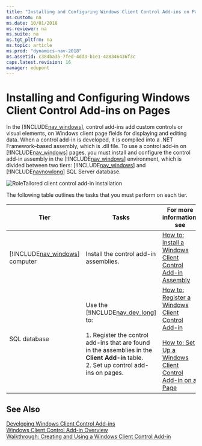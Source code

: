 ```yaml
---
title: "Installing and Configuring Windows Client Control Add-ins on Pages"
ms.custom: na
ms.date: 10/01/2018
ms.reviewer: na
ms.suite: na
ms.tgt_pltfrm: na
ms.topic: article
ms.prod: "dynamics-nav-2018"
ms.assetid: c384ba35-7fed-4dd3-b1e1-4a8346436f3c
caps.latest.revision: 16
manager: edupont
---
```

# Installing and Configuring Windows Client Control Add-ins on Pages
In the [!INCLUDE[nav_windows](includes/nav_windows_md.md)], control add-ins add custom controls or visual elements, on Windows client page fields for displaying and editing data. When a control add-in is developed, it is compiled into a .NET Framework–based assembly, which is .dll file. To use a control add-in on [!INCLUDE[nav_windows](includes/nav_windows_md.md)] pages, you must install and configure the control add-in assembly in the [!INCLUDE[nav_windows](includes/nav_windows_md.md)] environment, which is divided between two tiers: [!INCLUDE[nav_windows](includes/nav_windows_md.md)] and [!INCLUDE[navnowlong](includes/navnowlong_md.md)] SQL Server database.  
  
 ![RoleTailored client control add&#45;in installation](media/NAVRTCControlAddinInstall.png "NAVRTCControlAddinInstall")  
  
 The following table outlines the tasks that you must perform on each tier.  
  
|Tier|Tasks|For more information, see|  
|----------|-----------|-------------------------------|  
|[!INCLUDE[nav_windows](includes/nav_windows_md.md)] computer|Install the control add-in assemblies.|[How to: Install a Windows Client Control Add-in Assembly](How-to--Install-a-Windows-Client-Control-Add-in-Assembly.md)|  
|SQL database|Use the [!INCLUDE[nav_dev_long](includes/nav_dev_long_md.md)] to:<br /><br /> 1.  Register the control add-ins that are found in the assemblies in the **Client Add-in** table.<br />2.  Set up control add-ins on pages.|[How to: Register a Windows Client Control Add-in](How-to--Register-a-Windows-Client-Control-Add-in.md)<br /><br /> [How to: Set Up a Windows Client Control Add-in on a Page](How-to--Set-Up-a-Windows-Client-Control-Add-in-on-a-Page.md)|  
  
## See Also  
 [Developing Windows Client Control Add-ins](Developing-Windows-Client-Control-Add-ins.md)   
 [Windows Client Control Add-in Overview](Windows-Client-Control-Add-in-Overview.md)   
 [Walkthrough: Creating and Using a Windows Client Control Add-in](Walkthrough--Creating-and-Using-a-Windows-Client-Control-Add-in.md)
